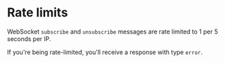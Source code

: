 <h1 id='rate-limits-websocket'>Rate limits</h1>

WebSocket `subscribe` and `unsubscribe` messages are rate limited to 1 per 5 seconds per IP.

If you're being rate-limited, you'll receive a response with type `error`.
